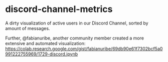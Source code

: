 # discord-channel-metrics
A dirty visualization of active users in our Discord Channel, sorted by amount of messages. 

Further, @fabianuribe, another community member created a more extensive and automated visualization: 
https://colab.research.google.com/gist/fabianuribe/69db90e61f7302bcf5a0991222755969/1729-discord.ipynb
